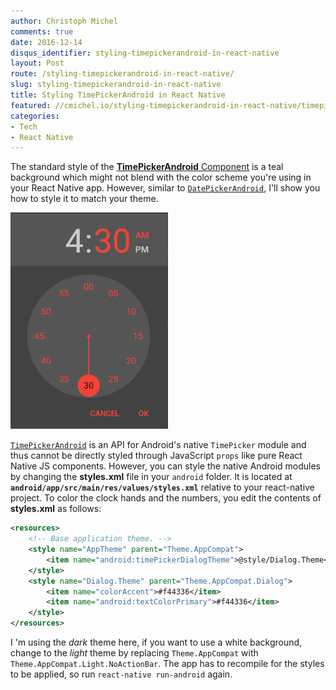 ```yaml
---
author: Christoph Michel
comments: true
date: 2016-12-14
disqus_identifier: styling-timepickerandroid-in-react-native
layout: Post
route: /styling-timepickerandroid-in-react-native/
slug: styling-timepickerandroid-in-react-native
title: Styling TimePickerAndroid in React Native
featured: //cmichel.io/styling-timepickerandroid-in-react-native/timepickerandroid-react-native-style.png
categories:
- Tech
- React Native
---
```


The standard style of the [**TimePickerAndroid** Component](https://facebook.github.io/react-native/docs/timepickerandroid.html) is a teal background which might not blend with the color scheme you're using in your React Native app. However, similar to [`DatePickerAndroid`](http://cmichel.io/styling-timepickerandroid-in-react-native/), I'll show you how to style it to match your theme.

![TimePickerAndroid React Native Style](./timepickerandroid-react-native-style.png)

[`TimePickerAndroid`](https://facebook.github.io/react-native/docs/timepickerandroid.html) is an API for Android's native `TimePicker` module and thus cannot be directly styled through JavaScript `props` like pure React Native JS components. However, you can style the native Android modules by changing the **styles.xml** file in your `android` folder. It is located at **`android/app/src/main/res/values/styles.xml`** relative to your react-native project. To color the clock hands and the numbers, you edit the contents of **styles.xml** as follows:

```XML
<resources>
    <!-- Base application theme. -->
    <style name="AppTheme" parent="Theme.AppCompat">
        <item name="android:timePickerDialogTheme">@style/Dialog.Theme</item>
    </style>
    <style name="Dialog.Theme" parent="Theme.AppCompat.Dialog">
        <item name="colorAccent">#f44336</item>
        <item name="android:textColorPrimary">#f44336</item>
    </style>
</resources>
```

I 'm using the _dark_ theme here, if you want to use a white background, change to the _light_ theme by replacing
`Theme.AppCompat` with `Theme.AppCompat.Light.NoActionBar`.
The app has to recompile for the styles to be applied, so run `react-native run-android` again.
